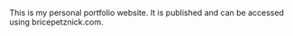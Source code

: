 This is my personal portfolio website. It is published and can be accessed using bricepetznick.com.
